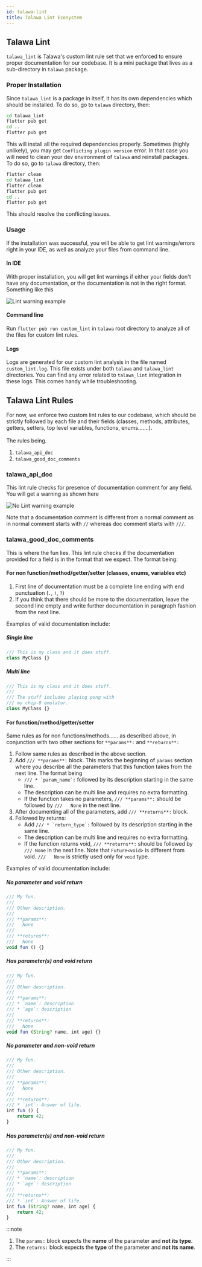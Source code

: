 ```yaml
---
id: talawa-lint
title: Talawa Lint Ecosystem
---
```


## Talawa Lint

`talawa_lint` is Talawa's custom lint rule set that we enforced to ensure
proper documentation for our codebase. It is a mini package that lives as a
sub-directory in `talawa` package.

### Proper Installation

Since `talawa_lint` is a package in itself, it has its own dependencies which
should be installed. To do so, go to `talawa` directory, then:

```bash
cd talawa_lint
flutter pub get
cd ..
flutter pub get
```

This will install all the required dependencies properly.
Sometimes (highly unlikely), you may get `Conflicting plugin version` error. In that
case you will need to clean your dev environment of `talawa` and reinstall packages.
To do so, go to `talawa` directory, then:

```bash
flutter clean
cd talawa_lint
flutter clean
flutter pub get
cd ..
flutter pub get
```

This should resolve the conflicting issues.

### Usage

If the installation was successful, you will be able to get lint warnings/errors right
in your IDE, as well as analyze your files from command line.

#### In IDE

With proper installation, you will get lint warnings if either your fields don't have any
documentation, or the documentation is not in the right format. Something like this

![Lint warning example](/img/talawa_lint/lint_warning_ex.png)

#### Command line

Run `flutter pub run custom_lint` in `talawa` root directory to analyze all of the files
for custom lint rules.

#### Logs

Logs are generated for our custom lint analysis in the file named `custom_lint.log`. This file
exists under both `talawa` and `talawa_lint` directories. You can find any error related to
`talawa_lint` integration in these logs. This comes handy while troubleshooting.

## Talawa Lint Rules

For now, we enforce two custom lint rules to our codebase, which should be strictly followed
by each file and their fields (classes, methods, attributes, getters, setters, top level variables,
functions, enums.......).<br></br>
The rules being.

1. `talawa_api_doc`
2. `talawa_good_doc_comments`

### talawa_api_doc

This lint rule checks for presence of documentation comment for any field. You will get a warning
as shown here

![No Lint warning example](/img/talawa_lint/no_lint_ex.png)

Note that a documentation comment is different from a normal comment as in normal comment starts
with `//` whereas doc comment starts with `///`.

### talawa_good_doc_comments

This is where the fun lies. This lint rule checks if the documentation provided for a field is in
the format that we expect. The format being:

#### For non function/method/getter/setter (classes, enums, variables etc)

1. First line of documentation must be a complete line ending with end punctuation (`.`, `!`, `?`)
2. If you think that there should be more to the documentation, leave the second line empty and write
   further documentation in paragraph fashion from the next line.

Examples of valid documentation include:

##### Single line

```js
/// This is my class and it does stuff.
class MyClass {}
```

##### Multi line

```js
/// This is my class and it does stuff.
///
/// The stuff includes playing pong with
/// my chip-8 emulator.
class MyClass {}
```

#### For function/method/getter/setter

Same rules as for non functions/methods...... as described above, in conjunction with two other
sections for `**params**:` and `**returns**:`

1. Follow same rules as described in the above section.
2. Add `/// **params**:` block. This marks the beginning of `params` section where you describe all the parameters
   that this function takes from the next line. The format being
   - `` /// * `param_name`: `` followed by its description starting in the same line.
   - The description can be multi line and requires no extra formatting.
   - If the function takes no parameters, `/// **params**:` should be followed by `///   None` in the next line.
3. After documenting all of the parameters, add `/// **returns**:` block.
4. Followed by returns:
   - Add `` /// * `return_type`: `` followed by its description starting in the same line.
   - The description can be multi line and requires no extra formatting.
   - If the function returns void, `/// **returns**:` should be followed by `/// None` in the next line.
     Note that `Future<void>` is different from void. `///   None` is strictly used only for `void` type.

Examples of valid documentation include:

##### No parameter and void return

```js
/// My fun.
///
/// Other description.
///
/// **params**:
///   None
///
/// **returns**:
///   None
void fun () {}
```

##### Has parameter(s) and void return

```js
/// My fun.
///
/// Other description.
///
/// **params**:
/// * `name`: description
/// * `age`: description
///
/// **returns**:
///   None
void fun (String? name, int age) {}
```

##### No parameter and non-void return

```js
/// My fun.
///
/// Other description.
///
/// **params**:
///   None
///
/// **returns**:
/// * `int`: Answer of life.
int fun () {
    return 42;
}
```

##### Has parameter(s) and non-void return

```js
/// My fun.
///
/// Other description.
///
/// **params**:
/// * `name`: description
/// * `age`: description
///
/// **returns**:
/// * `int`: Answer of life.
int fun (String? name, int age) {
    return 42;
}
```

:::note

1. The `params:` block expects the **name** of the parameter and **not its type**.
2. The `returns:` block expects the **type** of the parameter and **not its name**.

:::
